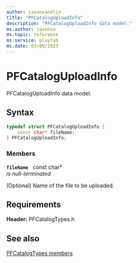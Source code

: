 ```yaml
---
author: jasonsandlin
title: "PFCatalogUploadInfo"
description: "PFCatalogUploadInfo data model."
ms.author: jasonsa
ms.topic: reference
ms.service: playfab
ms.date: 03/09/2023
---
```


# PFCatalogUploadInfo  

PFCatalogUploadInfo data model.  

## Syntax  
  
```cpp
typedef struct PFCatalogUploadInfo {  
    const char* fileName;  
} PFCatalogUploadInfo;  
```
  
### Members  
  
**`fileName`** &nbsp; const char*  
*is null-terminated*  
  
(Optional) Name of the file to be uploaded.
  
  
## Requirements  
  
**Header:** PFCatalogTypes.h
  
## See also  
[PFCatalogTypes members](../pfcatalogtypes_members.md)  

  
  
